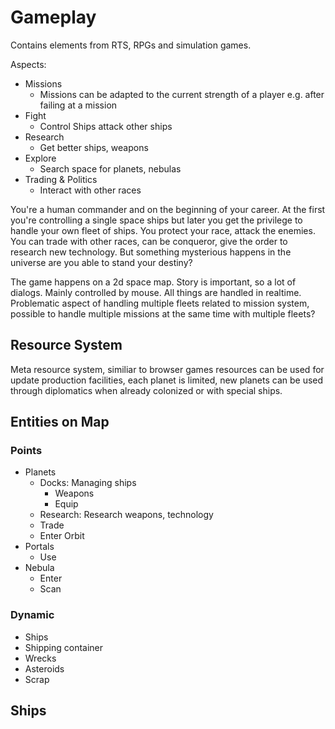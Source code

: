 # Gameplay

Contains elements from RTS, RPGs and simulation games.

Aspects:

* Missions
    - Missions can be adapted to the current strength of a player e.g. after failing at a mission
* Fight
    - Control Ships attack other ships
* Research
    - Get better ships, weapons
* Explore
    - Search space for planets, nebulas
* Trading & Politics 
    - Interact with other races

You're a human commander and on the beginning of your career. At the first you're controlling a single space ships
but later you get the privilege to handle your own fleet of ships. You protect your race, attack the enemies. You 
can trade with other races, can be conqueror, give the order to research new technology. But something mysterious
happens in the universe are you able to stand your destiny?

The game happens on a 2d space map. Story is important, so a lot of dialogs. Mainly controlled by mouse. All things
are handled in realtime. Problematic aspect of handling multiple fleets related to mission system, 
possible to handle multiple missions at the same time with multiple fleets?

## Resource System

Meta resource system, similiar to browser games resources can be used for update production facilities, 
each planet is limited, new planets can be used through diplomatics when already colonized or with special
ships. 


## Entities on Map

### Points

* Planets
    - Docks: Managing ships
        - Weapons
        - Equip
    - Research: Research weapons, technology
    - Trade
    - Enter Orbit
* Portals
    - Use
* Nebula
    - Enter
    - Scan

### Dynamic

* Ships
* Shipping container
* Wrecks
* Asteroids
* Scrap

## Ships

